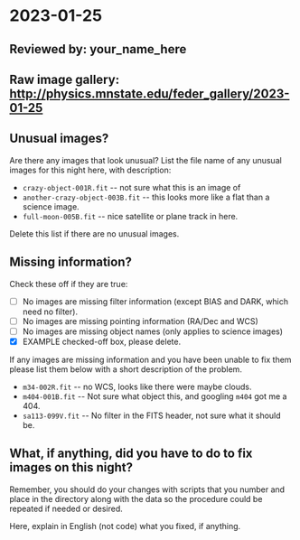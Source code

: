 # 2023-01-25

## Reviewed by:   your_name_here

## Raw image gallery: http://physics.mnstate.edu/feder_gallery/2023-01-25

## Unusual images?

Are there any images that look unusual? List the file name of any unusual images for this night here, with description:

+ `crazy-object-001R.fit` -- not sure what this is an image of
+ `another-crazy-object-003B.fit` -- this looks more like a flat than a science image.
+ `full-moon-005B.fit` -- nice satellite or plane track in here.

Delete this list if there are no unusual images.

## Missing information?

Check these off if they are true:

- [ ] No images are missing filter information (except BIAS and DARK, which need no filter).
- [ ] No images are missing pointing information (RA/Dec and WCS)
- [ ] No images are missing object names (only applies to science images)
- [x] EXAMPLE checked-off box, please delete.

If any images are missing information and you have been unable to fix them please list
them below with a short description of the problem.

+ `m34-002R.fit` -- no WCS, looks like there were maybe clouds.
+ `m404-001B.fit` -- Not sure what object this, and googling `m404` got me a 404.
+ `sa113-099V.fit` -- No filter in the FITS header, not sure what it should be.

## What, if anything, did you have to do to fix images on this night?

Remember, you should do your changes with scripts that you number and place in the
directory along with the data so the procedure could be repeated if needed or
desired.

Here, explain in English (not code) what you fixed, if anything.
